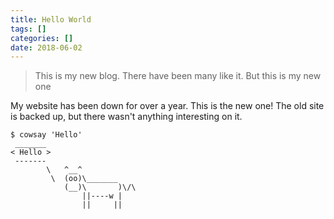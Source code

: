 ```yaml
---
title: Hello World
tags: []
categories: []
date: 2018-06-02
---
```


> This is my new blog. There have been many like it. But this is my new one

My website has been down for over a year. This is the new one! The old site is
backed up, but there wasn't anything interesting on it.

```
$ cowsay 'Hello'
 _______
< Hello >
 -------
        \   ^__^
         \  (oo)\_______
            (__)\       )\/\
                ||----w |
                ||     ||
```

